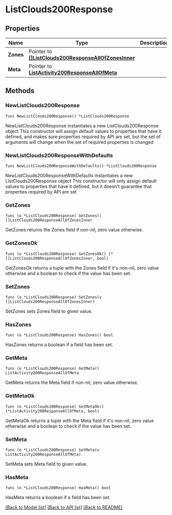 # ListClouds200Response

## Properties

Name | Type | Description | Notes
------------ | ------------- | ------------- | -------------
**Zones** | Pointer to [**[]ListClouds200ResponseAllOfZonesInner**](ListClouds200ResponseAllOfZonesInner.md) |  | [optional] 
**Meta** | Pointer to [**ListActivity200ResponseAllOfMeta**](ListActivity200ResponseAllOfMeta.md) |  | [optional] 

## Methods

### NewListClouds200Response

`func NewListClouds200Response() *ListClouds200Response`

NewListClouds200Response instantiates a new ListClouds200Response object
This constructor will assign default values to properties that have it defined,
and makes sure properties required by API are set, but the set of arguments
will change when the set of required properties is changed

### NewListClouds200ResponseWithDefaults

`func NewListClouds200ResponseWithDefaults() *ListClouds200Response`

NewListClouds200ResponseWithDefaults instantiates a new ListClouds200Response object
This constructor will only assign default values to properties that have it defined,
but it doesn't guarantee that properties required by API are set

### GetZones

`func (o *ListClouds200Response) GetZones() []ListClouds200ResponseAllOfZonesInner`

GetZones returns the Zones field if non-nil, zero value otherwise.

### GetZonesOk

`func (o *ListClouds200Response) GetZonesOk() (*[]ListClouds200ResponseAllOfZonesInner, bool)`

GetZonesOk returns a tuple with the Zones field if it's non-nil, zero value otherwise
and a boolean to check if the value has been set.

### SetZones

`func (o *ListClouds200Response) SetZones(v []ListClouds200ResponseAllOfZonesInner)`

SetZones sets Zones field to given value.

### HasZones

`func (o *ListClouds200Response) HasZones() bool`

HasZones returns a boolean if a field has been set.

### GetMeta

`func (o *ListClouds200Response) GetMeta() ListActivity200ResponseAllOfMeta`

GetMeta returns the Meta field if non-nil, zero value otherwise.

### GetMetaOk

`func (o *ListClouds200Response) GetMetaOk() (*ListActivity200ResponseAllOfMeta, bool)`

GetMetaOk returns a tuple with the Meta field if it's non-nil, zero value otherwise
and a boolean to check if the value has been set.

### SetMeta

`func (o *ListClouds200Response) SetMeta(v ListActivity200ResponseAllOfMeta)`

SetMeta sets Meta field to given value.

### HasMeta

`func (o *ListClouds200Response) HasMeta() bool`

HasMeta returns a boolean if a field has been set.


[[Back to Model list]](../README.md#documentation-for-models) [[Back to API list]](../README.md#documentation-for-api-endpoints) [[Back to README]](../README.md)


